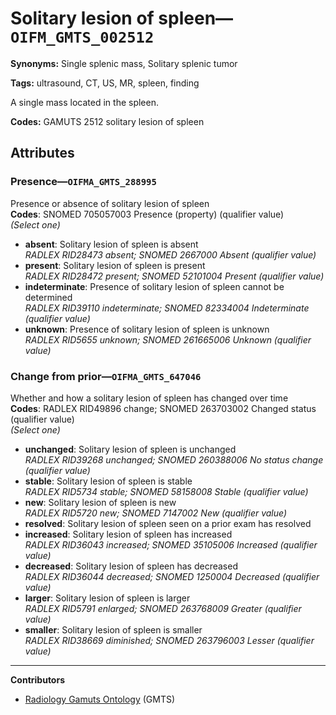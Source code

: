 # Solitary lesion of spleen—`OIFM_GMTS_002512`

**Synonyms:** Single splenic mass, Solitary splenic tumor

**Tags:** ultrasound, CT, US, MR, spleen, finding

A single mass located in the spleen.

**Codes:** GAMUTS 2512 solitary lesion of spleen

## Attributes

### Presence—`OIFMA_GMTS_288995`

Presence or absence of solitary lesion of spleen  
**Codes**: SNOMED 705057003 Presence (property) (qualifier value)  
*(Select one)*

- **absent**: Solitary lesion of spleen is absent  
_RADLEX RID28473 absent; SNOMED 2667000 Absent (qualifier value)_
- **present**: Solitary lesion of spleen is present  
_RADLEX RID28472 present; SNOMED 52101004 Present (qualifier value)_
- **indeterminate**: Presence of solitary lesion of spleen cannot be determined  
_RADLEX RID39110 indeterminate; SNOMED 82334004 Indeterminate (qualifier value)_
- **unknown**: Presence of solitary lesion of spleen is unknown  
_RADLEX RID5655 unknown; SNOMED 261665006 Unknown (qualifier value)_

### Change from prior—`OIFMA_GMTS_647046`

Whether and how a solitary lesion of spleen has changed over time  
**Codes**: RADLEX RID49896 change; SNOMED 263703002 Changed status (qualifier value)  
*(Select one)*

- **unchanged**: Solitary lesion of spleen is unchanged  
_RADLEX RID39268 unchanged; SNOMED 260388006 No status change (qualifier value)_
- **stable**: Solitary lesion of spleen is stable  
_RADLEX RID5734 stable; SNOMED 58158008 Stable (qualifier value)_
- **new**: Solitary lesion of spleen is new  
_RADLEX RID5720 new; SNOMED 7147002 New (qualifier value)_
- **resolved**: Solitary lesion of spleen seen on a prior exam has resolved  
- **increased**: Solitary lesion of spleen has increased  
_RADLEX RID36043 increased; SNOMED 35105006 Increased (qualifier value)_
- **decreased**: Solitary lesion of spleen has decreased  
_RADLEX RID36044 decreased; SNOMED 1250004 Decreased (qualifier value)_
- **larger**: Solitary lesion of spleen is larger  
_RADLEX RID5791 enlarged; SNOMED 263768009 Greater (qualifier value)_
- **smaller**: Solitary lesion of spleen is smaller  
_RADLEX RID38669 diminished; SNOMED 263796003 Lesser (qualifier value)_

---

**Contributors**

- [Radiology Gamuts Ontology](https://gamuts.net/) (GMTS)